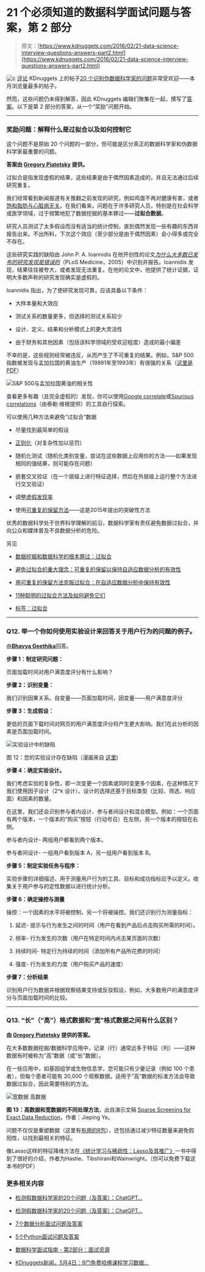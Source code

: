 # 21 个必须知道的数据科学面试问题与答案，第 2 部分

> 原文：[https://www.kdnuggets.com/2016/02/21-data-science-interview-questions-answers-part2.html](https://www.kdnuggets.com/2016/02/21-data-science-interview-questions-answers-part2.html)

![c](../Images/3d9c022da2d331bb56691a9617b91b90.png) [评论](2016/02/21-data-science-interview-questions-answers-part2.html/3#comments) KDnuggets 上的帖子[20 个识别伪数据科学家的问题](/2016/01/20-questions-to-detect-fake-data-scientists.html)非常受欢迎——本月浏览量最多的帖子。

然而，这些问题仍未得到解答，因此 KDnuggets 编辑们聚集在一起，撰写了[答案](/2016/02/21-data-science-interview-questions-answers.html)。以下是第 2 部分的答案，从一个“奖励”问题开始。

* * *

### 奖励问题：解释什么是过拟合以及如何控制它

这个问题不是原始 20 个问题的一部分，但可能是区分真正的数据科学家和伪数据科学家最重要的问题。

**答案由 [Gregory Piatetsky](/author/gregory-piatetsky) 提供。**

过拟合是指发现虚假的结果，这些结果是由于偶然因素造成的，并且无法通过后续研究重复。

我们经常看到新闻报道有关推翻之前发现的研究，例如鸡蛋不再对健康有害，或者[饱和脂肪与心脏病无关](http://well.blogs.nytimes.com/2014/03/17/study-questions-fat-and-heart-disease-link/)。在我们看来，问题在于许多研究人员，特别是在社会科学或医学领域，过于频繁地犯了数据挖掘的基本罪过——**过拟合数据**。

研究人员测试了太多假设而没有适当的统计控制，直到偶然发现一些有趣的东西并报告出来。不出所料，下次这个效应（至少部分是由于偶然因素）会小得多或完全不存在。

这些研究实践的缺陷由 John P. A. Ioannidis 在他开创性的论文[*为什么大多数已发布的研究发现是错误的*](http://www.plosmedicine.org/article/info%3Adoi%2F10.1371%2Fjournal.pmed.0020124)（PLoS Medicine，2005）中识别并报告。Ioannidis 发现，结果往往被夸大，或者发现无法重复。在他的论文中，他提供了统计证据，证明大多数声称的研究发现确实是虚假的。

Ioannidis 指出，为了使研究发现可靠，应该具备以下条件：

+   大样本量和大效应

+   测试关系的数量更多，但选择的测试关系较少

+   设计、定义、结果和分析模式上的更大灵活性

+   由于财务和其他因素（包括该科学领域的受欢迎程度）造成的最小偏差

不幸的是，这些规则经常被违反，从而产生了不可重复的结果。例如，S&P 500指数被发现与孟加拉国的黄油生产（19891年至1993年）有很强的关系（[这里是PDF](http://nerdsonwallstreet.typepad.com/my_weblog/files/dataminejune_2000.pdf)）

![S&P 500与孟加拉国黄油的相关性](../Images/9b3e97a5a2730530c90aea057bbe45f7.png)

查看更多有趣（且完全虚假的）发现，你可以使用[Google correlate](https://www.google.com/trends/correlate/)或[Spurious correlations](http://www.tylervigen.com/discover)（由泰勒·维根提供）的工具自行探索。

可以使用几种方法来避免“过拟合”数据

+   尽量找到最简单的假设

+   [正则化](https://en.wikipedia.org/wiki/Regularization_(mathematics))（对复杂性加以惩罚）

+   随机化测试（随机化类别变量，尝试在这些数据上应用你的方法——如果发现相同的强结果，则可能存在问题）

+   嵌套交叉验证（在一个层级上进行特征选择，然后在外层级上运行整个方法进行交叉验证）

+   调整[虚假发现率](https://en.wikipedia.org/wiki/False_discovery_rate)

+   使用[可重复的保留方法](/2015/08/feldman-avoid-overfitting-holdout-adaptive-data-analysis.html)——这是2015年提出的突破性方法

优秀的数据科学处于世界科学理解的前沿，数据科学家有责任避免数据过拟合，并向公众和媒体普及不良数据分析的危险。

另见

+   [数据挖掘和数据科学的根本罪过：过拟合](/2014/06/cardinal-sin-data-mining-data-science.html)

+   [避免过拟合的重大理念：可重复的保留以保持自适应数据分析的有效性](/2015/08/feldman-avoid-overfitting-holdout-adaptive-data-analysis.html)

+   [用可重复的保留方法克服过拟合：在自适应数据分析中保持有效性](/2015/08/reusable-holdout-preserving-validity-adaptive-data-analysis.html)

+   [11种聪明的过拟合方法及如何避免它们](/2015/01/clever-methods-overfitting-avoid.html)

+   [标签：过拟合](/tag/overfitting)

* * *

### Q12\. 举一个你如何使用实验设计来回答关于用户行为的问题的例子。

由[**Bhavya Geethika**](/author/geethika)回答。

**步骤 1：制定研究问题：**

页面加载时间对用户满意度评分有什么影响？

**步骤 2：识别变量：**

我们识别因果关系。自变量——页面加载时间，因变量——用户满意度评分

**步骤 3：生成假设：**

更低的页面下载时间对网页的用户满意度评分将产生更大影响。我们在此分析的因素是页面加载时间。

![实验设计中的缺陷](../Images/25ad9ff6b6030b72983b2a7d7bba18bd.png)

图 12：您的实验设计存在缺陷（漫画来自 [这里](https://sites.psu.edu/academy/2014/10/29/a-lesson-on-experimental-design/))

**步骤 4：确定实验设计。**

我们考虑实验的复杂性，即一次变更一个因素或同时变更多个因素，在这种情况下我们使用因子设计（2^k 设计）。设计的选择还基于目标类型（比较、筛选、响应面）和因素的数量。

在这里，我们还会识别参与者内设计、参与者间设计和混合模型。例如：一个页面有两个版本，一个版本的“购买”按钮（行动号召）在左侧，另一个版本的按钮在右侧。

参与者内设计- 两组用户都看到两个版本。

参与者间设计- 一组用户看到版本 A，另一组用户看到版本 B。

**步骤 5：制定实验任务与程序：**

实验步骤的详细描述、用于测量用户行为的工具、目标和成功指标应予以定义。收集关于用户参与的定性数据以进行统计分析。

**步骤 6：确定操控与测量**

操控：一个因素的水平将被控制，另一个将被操控。我们还识别行为测量指标：

1.  延迟- 提示与行为发生之间的时间（用户在看到产品后点击购买所需的时间）。

1.  频率- 行为发生的次数（用户在特定时间内点击某页面的次数）

1.  持续时间- 特定行为持续的时间（添加所有产品所花费的时间）

1.  强度- 行为发生的力度（用户购买产品的速度）

**步骤 7：分析结果**

识别用户行为数据并根据观察结果支持或反驳假设，例如，大多数用户的满意度评分与页面加载时间的比较。

* * *

### Q13\. “长”（“高”）格式数据和“宽”格式数据之间有什么区别？

**由 [Gregory Piatetsky](/author/gregory-piatetsky) 提供的答案。**

在大多数数据挖掘/数据科学应用中，记录（行）通常远多于特征（列）——这种数据有时被称为“高”数据（或“长”数据）。

在一些应用中，如基因组学或生物信息学，您可能只有少量记录（例如 100 个患者），但每个患者可能有 20,000 个观察数据。适用于“高”数据的标准方法会导致数据过拟合，因此需要特别的方法。

![宽数据 高数据](../Images/dce8c3fc8418ba05b251e8955b61d6ca.png)

**图 13：高数据和宽数据的不同处理方法**，出自演示文稿 [Sparse Screening for Exact Data Reduction](http://www.slideshare.net/BigDataMining/screening-ye14)，作者：Jieping Ye。

问题不仅仅是重塑数据（这里有[有用的R包](https://psychwire.wordpress.com/2011/05/16/reshape-package-in-r-long-data-format-to-wide-back-to-long-again/)），还包括通过减少特征数量来避免假阳性，以找到最相关的特征。

像Lasso这样的特征降维方法在[《统计学习与稀疏性：Lasso及其推广》](http://web.stanford.edu/~hastie/StatLearnSparsity/)一书中得到了很好的介绍，作者为Hastie、Tibshirani和Wainwright。（你可以免费下载这本书的PDF）

### 更多相关内容

+   [检测假数据科学家的20个问题（及答案）：ChatGPT…](https://www.kdnuggets.com/2023/01/20-questions-detect-fake-data-scientists-chatgpt-1.html)

+   [检测假数据科学家的20个问题（及答案）：ChatGPT…](https://www.kdnuggets.com/2023/02/20-questions-detect-fake-data-scientists-chatgpt-2.html)

+   [7个数据分析面试问题及答案](https://www.kdnuggets.com/2022/09/7-data-analytics-interview-questions-answers.html)

+   [5个Python面试问题及答案](https://www.kdnuggets.com/2022/09/5-python-interview-questions-answers.html)

+   [数据科学面试指南 - 第2部分：面试资源](https://www.kdnuggets.com/2022/04/data-science-interview-guide-part-2-interview-resources.html)

+   [KDnuggets新闻，5月4日：9门免费哈佛课程学习数据…](https://www.kdnuggets.com/2022/n18.html)
